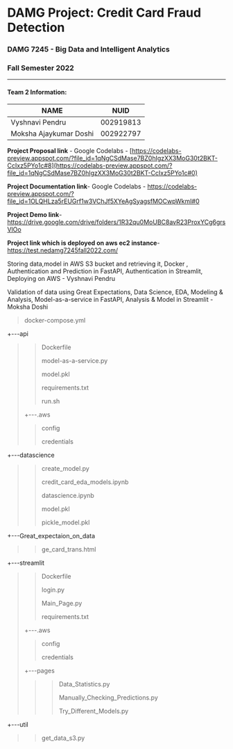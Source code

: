 # DAMG Project:  Credit Card Fraud Detection

### DAMG 7245 - Big Data and Intelligent Analytics 
### Fall Semester 2022
---------------------------------------------------------------------------------------------------------------------------------------------


#### Team 2  Information:

| NAME                  |     NUID        |
|-----------------------|-----------------|
| Vyshnavi Pendru       |   002919813     |
| Moksha Ajaykumar Doshi|   002922797     |


**Project Proposal link** - 
Google Codelabs - [https://codelabs-preview.appspot.com/?file_id=1qNgCSdMase7BZ0hIgzXX3MoG30t2BKT-CcIxz5PYo1c#8](https://codelabs-preview.appspot.com/?file_id=1qNgCSdMase7BZ0hIgzXX3MoG30t2BKT-CcIxz5PYo1c#0)

**Project Documentation link**- 
Google Codelabs - https://codelabs-preview.appspot.com/?file_id=1OLQHLza5rEUGrf1w3VChJf5XYeAgSyagsfMOCwpWkmI#0

**Project Demo link**- https://drive.google.com/drive/folders/1R32qu0MoUBC8avR23ProxYCg6grsVlOo

**Project link which is deployed on aws ec2 instance**-https://test.nedamg7245fall2022.com/

Storing data,model in AWS S3 bucket and retrieving it, Docker , Authentication and Prediction in FastAPI, Authentication in Streamlit, Deploying on AWS - Vyshnavi Pendru

Validation of data using Great Expectations, Data Science, EDA, Modeling & Analysis, Model-as-a-service in FastAPI, Analysis & Model in Streamlit - Moksha Doshi

>   docker-compose.yml
>   
+---api
>   >   
>   >   Dockerfile
>   >   
>   >   model-as-a-service.py
>   >   
>   >   model.pkl
>   >   
>   >   requirements.txt
>   >   
>   >   run.sh
>   >   
>   +---.aws
>   >   
>   >    config
>   >   
>   >    credentials
>   >       
+---datascience
>   >   
>   >   create_model.py
>   >   
>   >   credit_card_eda_models.ipynb
>   >   
>   >   datascience.ipynb
>   >   
>   >   model.pkl
>   >   
>   >   pickle_model.pkl
>   >   
+---Great_expectaion_on_data
>   >   
>   >   ge_card_trans.html
>   >       
+---streamlit
>   >   
>   >   Dockerfile
>   >   
>   >   login.py
>   >   
>   >   Main_Page.py
>   >   
>   >   requirements.txt
>   >   
>   +---.aws
>   >    config
>   >   
>   >    credentials
>   >       
>   +---pages
>   >   >   Data_Statistics.py
>   >   >       
>   >   >  Manually_Checking_Predictions.py
>   >   >  
>   >   >   Try_Different_Models.py
>   >   >        
+---util
>   >    get_data_s3.py
        
